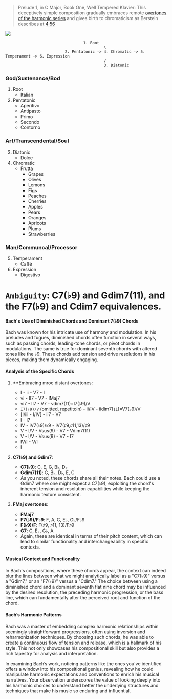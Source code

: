 > Prelude 1, in C Major, Book One, Well Tempered Klavier: This deceptively simple composition gradually embraces remote [overtones of the harmonic series](https://faroutmagazine.co.uk/coen-brothers-influenced-quentin-tarantino-film-reservoir-dogs/) and gives birth to chromaticism as Berstein describes at [4:56](https://www.youtube.com/watch?v=hwXO3I8ASSg)
     
![](https://upload.wikimedia.org/wikipedia/commons/thumb/5/5f/MonaLisa_sfumato.jpeg/1200px-MonaLisa_sfumato.jpeg)

                                      
                                      1. Root
                                               \
                              2. Pentatonic -> 4. Chromatic -> 5. Temperament -> 6. Expression
                                               /
                                               3. Diatonic




### God/Sustenance/Bod
1. Root
   - Italian
2. Pentatonic
   - Aperitivo
   - Antipasto
   - Primo
   - Secondo
   - Contorno

### Art/Transcendental/Soul
3. Diatonic
   - Dolce
4. Chromatic
   - Frutta
      - Grapes
      - Olives
      - Lemons
      - Figs
      - Peaches
      - Cherries
      - Apples
      - Pears
      - Oranges
      - Apricots
      - Plums
      - Strawberries

### Man/Communcal/Processor
5. Temperament
   - Caffé
6. Expression
   - Digestivo


# `Ambiguity`: C7(♭9) and Gdim7(11), and the F7(♭9) and Cdim7 equivalences.

#### Bach's Use of Diminished Chords and Dominant 7(♭9) Chords

Bach was known for his intricate use of harmony and modulation. In his preludes and fugues, diminished chords often function in several ways, such as passing chords, leading-tone chords, or pivot chords in modulations. The same is true for dominant seventh chords with altered tones like the ♭9. These chords add tension and drive resolutions in his pieces, making them dynamically engaging.

#### Analysis of the Specific Chords
1. **Embracing mroe distant overtones:
   - I - ii - V7 - I
   - vi - II7 - V7 - IMaj7
   - vi7 - II7 - V7 - vdim7(11)=I7(♭9)/V
   - `I7(♭9)/V` (omitted, repetitoin) - ii/IV - iidim7(`11`)=V7(♭9)/V
   - [I/iii - I/IV] - ii7 - V7  
   - I - I7
   - IV - IV7(♭9)/♭9 - IV7(♯9,♯11,13)/♯9
   - V - I/V - Vsus(9) - V7 - Vdim7(11)
   -  V - I/V - Vsus(9) - V7 - I7
   -  IV/I - V/I
   -  I
     
2. **C7(♭9) and Gdim7**:
   - **C7(♭9)**: C, E, G, B♭, D♭
   - **Gdim7(11)**: G, B♭, D♭, E, C
   - As you noted, these chords share all their notes. Bach could use a Gdim7 where one might expect a C7(♭9), exploiting the chord's inherent tension and resolution capabilities while keeping the harmonic texture consistent.

3. **FMaj overtones**:
   - **FMaj7**
   - **F7(♭9)/F♭9**: F, A, C, E♭, G♭/F♭9
   - **F(♭9)/F**: F(♯9, ♯11, 13)/F♯9
   - **G7**: C, E♭, G♭, A
   - Again, these are identical in terms of their pitch content, which can lead to similar functionality and interchangeability in specific contexts.

#### Musical Context and Functionality

In Bach's compositions, where these chords appear, the context can indeed blur the lines between what we might analytically label as a "C7(♭9)" versus a "Gdim7," or an "F7(♭9)" versus a "Cdim7." The choice between using a diminished chord and a dominant seventh flat nine chord may be influenced by the desired resolution, the preceding harmonic progression, or the bass line, which can fundamentally alter the perceived root and function of the chord.

#### Bach’s Harmonic Patterns

Bach was a master of embedding complex harmonic relationships within seemingly straightforward progressions, often using inversion and reharmonization techniques. By choosing such chords, he was able to create a continuous flow of tension and release, which is a hallmark of his style. This not only showcases his compositional skill but also provides a rich tapestry for analysis and interpretation. 

In examining Bach’s work, noticing patterns like the ones you've identified offers a window into his compositional genius, revealing how he could manipulate harmonic expectations and conventions to enrich his musical narratives. Your observation underscores the value of looking deeply into his harmonic choices to understand better the underlying structures and techniques that make his music so enduring and influential.



